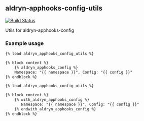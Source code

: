 ## aldryn-apphooks-config-utils
[![Build Status](https://travis-ci.org/TigerND/aldryn-apphooks-config-utils.svg?branch=master)](https://travis-ci.org/TigerND/aldryn-apphooks-config-utils)

Utils for aldryn-apphooks-config

### Example usage

```html
{% load aldryn_apphooks_config_utils %}

{% block content %}
    {% aldryn_apphooks_config %}
    Namespace: "{{ namespace }}", Config: "{{ config }}"
{% endblock %}
```

```html
{% load aldryn_apphooks_config_utils %}

{% block content %}
    {% with_aldryn_apphooks_config %}
       Namespace: "{{ namespace }}", Config: "{{ config }}"
    {% endwith_aldryn_apphooks_config %}
{% endblock %}
```